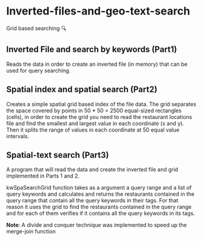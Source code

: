 # Inverted-files-and-geo-text-search
Grid based searching :mag: 

## Inverted File and search by keywords (Part1)
Reads the data in order to create an inverted file (in memory) that can be used for query searching.

## Spatial index and spatial search (Part2)
Creates a simple spatial grid based index of the file data. The grid separates the space covered by points in 50 * 50 = 2500 equal-sized rectangles (cells), in order to create the grid you need to read the restaurant locations file and find the smallest and largest value in each coordinate (x and y). 
Then it splits the range of values in each coordinate at 50 equal value intervals.

## Spatial-text search (Part3)
A program that will read the data and create the inverted file and grid implemented in Parts 1 and 2.  

kwSpaSearchGrid function takes as a argument a query range and a list of query keywords and calculates and returns the restaurants contained
in the query range that contain all the query keywords in their tags. For that reason it uses the grid to find the restaurants contained in the query range and for
each of them verifies if it contains all the query keywords in its tags.

__Note__: A divide and conquer technique was implemented to speed up the merge-join function

